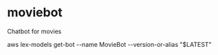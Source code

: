 # moviebot
Chatbot for movies

aws lex-models get-bot --name MovieBot --version-or-alias "\$LATEST"
